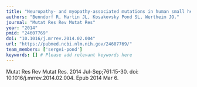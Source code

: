 ```yaml
---
title: "Neuropathy- and myopathy-associated mutations in human small heat shock proteins: Characteristics and evolutionary history of the mutation sites"
authors: "Benndorf R, Martin JL, Kosakovsky Pond SL, Wertheim JO."
journal: "Mutat Res Rev Mutat Res"
year: "2014"
pmid: "24607769"
doi: "10.1016/j.mrrev.2014.02.004"
url: "https://pubmed.ncbi.nlm.nih.gov/24607769/"
team_members: ['sergei-pond']
keywords: [] # Please add relevant keywords here
---
```

Mutat Res Rev Mutat Res. 2014 Jul-Sep;761:15-30. doi: 10.1016/j.mrrev.2014.02.004. Epub 2014 Mar 6.